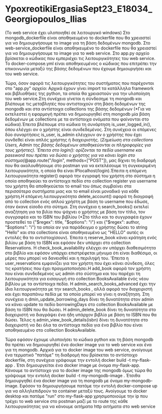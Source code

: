 # YpoxreotikiErgasiaSept23_E18034_Georgiopoulos_Ilias
(Το web service έχει υλοποιηθεί σε λειτουργικό windows)
Στο mongodb_dockerfile είναι αποθηκευμένο το dockerfile που θα χρειαστεί για να δημιουργήσουμε το image για τη βάση δεδομένων mongodb.
Στο web-service_dockerfile είναι αποθηκευμένο το dockerfile που θα χρειαστεί για να δημιουργήσουμε το image για το web service.
Στο app.py αρχείο βρίσκεται ο κώδικας που εμπεριέχει τις λειτουργικότητες του web service.
Το docker-compose.yml είναι αποθηκευμένος ο κώδικας που επιτρέπει την επικοινωνία μεταξύ της βάσης δεδομένων που έχουμε δημιουργήσει και του web service.

Τώρα, όσον αφορά τις λειτουργικότητες του συστήματος που παρέχονται στο "app.py" αρχείο:
Αρχικά έχουν γίνει import τα κατάλληλα framework και βιβλιοθήκες της python, τα οποία θα χρειαστούν για την υλοποίηση του web service.Στη συνέχεια γίνεται η σύνδεσημε τη mongodb και βλέπουμε τις μεταβλητές που αντιστοιχούν στη βάση δεδομένων της mongodb και στα αντίστοιχα collections της βάσης δεδομένων (*Για να εκτελεστεί η εφαρμογή πρέπει να δημιουργηθεί στη mongodb μία βάση δεδομένων με collections με τα αντίστοιχα ονόματα που φαίνονται στο κώδικα).Έπειτα βλέπουμε στο κώδικα τη συνάρτηση is_user_logged_in(), όπου ελέγχει αν ο χρήστης είναι συνδεδεμένος. Στη συνέχεια οι επόμενες δύο συναρτήσεις is_user, is_admin ελέγχουν αν ο χρήστης που έχει συνδεθεί είναι απλός χρήστης ή διαχειριστής. (*Σημείωση στα collections Users, Admin της βάσης δεδομένων αποθηκεύονται οι πληροφορίες για τους χρήστες). 'Επειτα στο login():
ορίζονται τα πεδία username και password που πρέπει να δώσει ο χρήστης για να κάνει login στο σύστημα(*@app.route("/login", methods=["POST"]), μας δίχνει τη διαδρομή που θα ακολουθήσουμε στο postman για να εκτελέσουμε τη συγκεκριμένη λειτουργικότητα, η οποία θα είναι IPlocalhost/login).Έπειτα η επόμενη λειτουργικότητα register() αφορά την εγγραφή του χρήστη στο σύστημα η οποία αποθηκεύει τα αντίστοιχα πεδία στο collection register για username του χρήστη θα αποθηκεύεται το email του όπως συμβαίνει στα περισσότερα συστήματα μιας και το email είναι μοναδικό για κάθε χρήστη.Η επόμενη λειτουργικότητα delete_account() αφορά τη διαγραφή από το collection ενός απλού χρήστη με βάση το username που έδωσε, όταν έκανε είσοδο στο σύτημα. Στη συνέχεια η search_books() εκτελεί αναζήτηση για τα βιλία που ψάχνει ο χρήστης με βάση τον τίτλο, τον συγγραφέα και το ISBN του βιβλίου (*Στο τίτλο και το συγγραφέα έχουν προστεθεί τα {"$regex": title, "$options": "i"} και {"$regex": author, "$options": "i"} τα οποία αν για παράδειγμα ο χρήστης δώσει το string "Hello" και στα collections είναι αποθηκευμένο ως "HELLO" αυτές οι εντολές θα το αντιστοιχίσουν). Έπειτα η reserve_book κάνει κράτηση ενός βιλίου με βάση το ISBN και εφόσον δεν υπάρχει στο collection Reservations. Η check_book_availability ελέγχει αν υπάρχει διαθεσιμότητα στο βιβλίο και εφόσον υπάρχει επιστρέφεται μήνυμα ότι είναι διαθέσιμο, οι μέρες που μπορεί να δανεισθεί και η περιληψή του. 'Επειτα η user_reservations εμφανίζει για τον χρήστη που έχει κάνει σύνδεση, όλες τις κρατήσεις που έχει πραγματοποιήσει.Η add_book αφορά τον χρήστη που είναι συνδεδεμένος ως admin στο σύστημα και του παρέχει τη λειτουργικότητα για εισαγωγή στο collection BooksAvailable ένός νέου βιβλίου με τα αντίστοιχα πεδία. Η admin_search_books_advanced έχει την ίδια λειτουργικότητα με την search_books , αλλά αφορά τον διαχειριστή και έχει παραπάνω πεδία με τα οποία μπορεί να γίνει η αναζήτηση. Στη συνέχεια η dmin_update_borrowing_days δίνει τη δυνατότητα στον admin να κάνει update το πεδίο borrowingDays στο collection BooksAvailable με βάση το ISBN που θα δώσει. H admin_delete_book δίνει τη δυνατότητα στο διαχειριστή να διαγράψει ένα ήδη υπάρχον βιβλίο με βάση το ISBN που θα δώσει. Τέλος η admin_view_book_details(isbn) δίνει τη δυνατότητα στο διαχειριστή να δει όλα τα αντίστοιχα πεδία για ένα βιβλίο που είναι αποθηκευμένο στο collection BooksAvailable.



Τώρα εφόσον έχουμε υλοποιήσει το κώδικα python και τη βάση mongodb θα πρέπει να δημιουργηθεί ένα docker image για το web service και ένα για τη mongodb. Αρχικά για το docker image του web service, ανοίγουμε ένα τερματικό "πατάμε" τη διαδρομή που βρίσκεται το αντίστοιχο dockerfile, στη συνέχεια γράφουμε την εντολή docker build -t my-flask-app . Έτσι δημιουργείται ένα docker image με όνομα my-flask-app. Κάνουμε το αντίστοιχο για το docker image της mongodb όμως τώρα θα γράψουμε την εντολή docker build -t my-mongodb-image .
Έτσιθα δημιουργηθεί ένα docker image για τη mongodb με όνομα my-mongodb-image. Εφόσον τα δημιουργήσουμε πατάμε την εντολή docker-compose up για να αλληλεπιδρούν τα container μεταξύ τους. Ανοίγουμε το docker desktop και πατάμε "run" στο my-flask-app χρησιμοποιούμε την ip που τρέχει το web service στο postman μαζί με το route της κάθε λειτουργικότητας για να κάνουμε αιτήματα http αιτήματα στο web service
